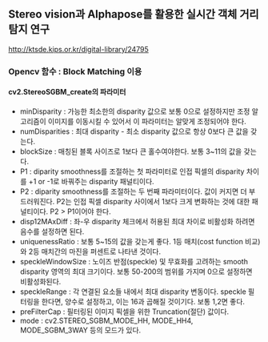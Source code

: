## Stereo vision과 Alphapose를 활용한 실시간 객체 거리 탐지 연구

http://ktsde.kips.or.kr/digital-library/24795


### Opencv 함수 : Block Matching 이용
#### cv2.StereoSGBM_create의 파라미터
- minDisparity : 가능한 최소한의 disparity 값으로 보통 0으로 설정하지만 조정 알고리즘이 이미지를 이동시킬 수 있어서 이 파라미터는 알맞게 조정되어야 한다.
- numDisparities : 최대 disparity - 최소 disparity 값으로 항상 0보다 큰 값을 갖는다.
- blockSize : 매칭된 블록 사이즈로 1보다 큰 홀수여야한다. 보통 3~11의 값을 갖는다.
- P1 : diparity smoothness를 조절하는 첫 파라미터로 인접 픽셀의 disparity 차이를 +1 or -1로 바꿔주는 disparity 패널티이다.
- P2 : diparity smoothness를 조절하는 두 번째 파라미터이다. 값이 커지면 더 부드러워진다. P2는 인접 픽셀 disparity 사이에서 1보다 크게 변화하는 것에 대한 패널티이다. P2 > P1이어야 한다.
- disp12MAxDiff : 좌-우 disparity 체크에서 허용된 최대 차이로 비활성화 하려면 음수를 설정하면 된다.
- uniquenessRatio : 보통 5~15의 값을 갖는게 좋다. 1등 매치(cost function 비교)와 2등 매치간의 마진을 퍼센트로 나타낸 것이다.
- speckleWindowSize : 노이즈 반점(speckle) 및 무효화를 고려하는 smooth disparity 영역의 최대 크기이다. 보통 50-200의 범위를 가지며 0으로 설정하면 비활성화된다.
- speckleRange : 각 연결된 요소들 내에서 최대 disparity 변동이다. speckle 필터링을 한다면, 양수로 설정하고, 이는 16과 곱해질 것이기다. 보통 1,2면 좋다.
- preFilterCap : 필터링된 이미지 픽셀을 위한 Truncation(절단) 값이다.
- mode : cv2.STEREO_SGBM_MODE_HH, MODE_HH4, MODE_SGBM_3WAY 등의 모드가 있다.
